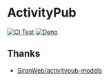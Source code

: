 # ActivityPub

[![CI Test](https://github.com/Elephantina/ActivityPub/workflows/Test/badge.svg)](https://github.com/Elephantina/ActivityPub)
[![Deno](https://doc.deno.land/badge.svg)](https/deno.land/x/activitypub/mod.ts)

## Thanks

- [SiranWeb/activitypub-models](https://github.com/SiranWeb/activitypub-models)
